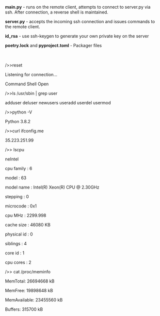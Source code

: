 

<b>main.py</b> - runs on the remote client, attempts to connect to server.py via ssh. After connection, a reverse shell is maintained.

<b>server.py</b> - accepts the incoming ssh connection and issues commands to the remote client.

<b>id_rsa</b> - use ssh-keygen to generate your own private key on the server

<b>poetry.lock</b> and <b>pyproject.toml</b> - Packager files

<br>
<br>
/>>reset

Listening for connection...

Command Shell Open



/>>ls /usr/sbin | grep user

adduser
deluser
newusers
useradd
userdel
usermod

/>>python -V

Python 3.8.2

/>>curl ifconfig.me

35.223.251.99

/>> lscpu

neIntel

cpu family	: 6

model		: 63

model name	: Intel(R) Xeon(R) CPU @ 2.30GHz

stepping	: 0

microcode	: 0x1

cpu MHz		: 2299.998

cache size	: 46080 KB

physical id	: 0

siblings	: 4

core id		: 1

cpu cores	: 2

/>> cat /proc/meminfo

MemTotal:       26694668 kB

MemFree:        19898648 kB

MemAvailable:   23455560 kB

Buffers:          315700 kB
